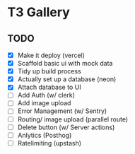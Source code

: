 # T3 Gallery

## TODO

- [x] Make it deploy (vercel)
- [x] Scaffold basic ui with mock data
- [x] Tidy up build process
- [x] Actually set up a database (neon)
- [x] Attach database to UI
- [ ] Add Auth (w/ clerk)
- [ ] Add image upload
- [ ] Error Management (w/ Sentry)
- [ ] Routing/ image upload (parallel route)
- [ ] Delete button (w/ Server actions)
- [ ] Anlytics (Posthog)
- [ ] Ratelimiting (upstash)

